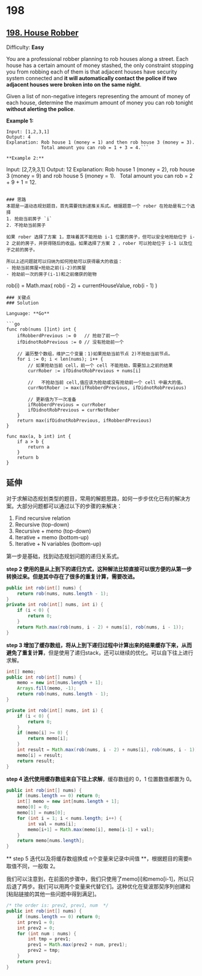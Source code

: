 # 198


## [198\. House Robber](https://leetcode.com/problems/house-robber/)

Difficulty: **Easy**


You are a professional robber planning to rob houses along a street. Each house has a certain amount of money stashed, the only constraint stopping you from robbing each of them is that adjacent houses have security system connected and **it will automatically contact the police if two adjacent houses were broken into on the same night**.

Given a list of non-negative integers representing the amount of money of each house, determine the maximum amount of money you can rob tonight **without alerting the police**.

**Example 1:**

```
Input: [1,2,3,1]
Output: 4
Explanation: Rob house 1 (money = 1) and then rob house 3 (money = 3).
             Total amount you can rob = 1 + 3 = 4.```

**Example 2:**

```
Input: [2,7,9,3,1]
Output: 12
Explanation: Rob house 1 (money = 2), rob house 3 (money = 9) and rob house 5 (money = 1).
             Total amount you can rob = 2 + 9 + 1 = 12.
```

### 思路
本题是一道动态规划题目，首先需要找到递推关系式。根据题意一个 rober 在抢劫是有二个选择
1. 抢劫当前房子 `i`
2. 不抢劫当前房子

如果 rober 选择了方案 1，意味着其不能抢劫 i-1 位置的房子，但可以安全地抢劫位于 i-2 之前的房子，并获得随后的收益。如果选择了方案 2 ，rober 可以抢劫位于 i-1 以及位于之前的房子。

所以上述问题就可以归纳为如何抢劫可以获得最大的收益：
- 抢劫当前房屋+抢劫之前(i-2)的房屋
- 抢劫前一次的房子(i-1)和之前缴获的赃物

```
rob(i) = Math.max( rob(i - 2) + currentHouseValue, rob(i - 1) )
```
### 关键点
### Solution

Language: **Go**

```go
func rob(nums []int) int {
    ifRobberdPrevious := 0   // 抢劫了前一个
	ifDidnotRobPrevious := 0 // 没有抢劫前一个

	// 遍历整个数组，维护二个变量：1)如果抢劫当前节点 2)不抢劫当前节点。
	for i := 0; i < len(nums); i++ {
		// 如果抢劫当前 cell，前一个 cell 不能抢劫，需要加上之前的结果
		currRober := ifDidnotRobPrevious + nums[i]

		//	 不抢劫当前 cell,值应该为抢劫或没有抢劫前一个 cell 中最大的值。
		currNotRober := max(ifRobberdPrevious, ifDidnotRobPrevious)

		// 更新值为下一次准备
		ifRobberdPrevious = currRober
		ifDidnotRobPrevious = currNotRober
	}
	return max(ifDidnotRobPrevious, ifRobberdPrevious)
}

func max(a, b int) int {
	if a > b {
		return a
	}
	return b
}
```
 

## 延伸
对于求解动态规划类型的题目，常用的解题思路，如何一步步优化已有的解决方案。大部分问题都可以通过以下的步骤的来解决：

1. Find recursive relation
2. Recursive (top-down)
3. Recursive + memo (top-down)
4. Iterative + memo (bottom-up)
5. Iterative + N variables (bottom-up)

第一步是基础，找到动态规划问题的递归关系式。

**step 2 使用的是从上到下的递归方式，这种解法比较直接可以很方便的从第一步转换过来。但是其中存在了很多的重复计算，需要改进。**
```java
public int rob(int[] nums) {
    return rob(nums, nums.length - 1);
}
private int rob(int[] nums, int i) {
    if (i < 0) {
        return 0;
    }
    return Math.max(rob(nums, i - 2) + nums[i], rob(nums, i - 1));
}
```

**step 3 增加了缓存数组，将从上到下递归过程中计算出来的结果缓存下来，从而避免了重复计算**，但是使用了递归stack，还可以继续的优化。可以自下往上进行求解。
```java
int[] memo;
public int rob(int[] nums) {
    memo = new int[nums.length + 1];
    Arrays.fill(memo, -1);
    return rob(nums, nums.length - 1);
}

private int rob(int[] nums, int i) {
    if (i < 0) {
        return 0;
    }
    if (memo[i] >= 0) {
        return memo[i];
    }
    int result = Math.max(rob(nums, i - 2) + nums[i], rob(nums, i - 1));
    memo[i] = result;
    return result;
}
```

**step 4 迭代使用缓存数组来自下往上求解**，缓存数组的 0，1 位置数值都置为 0。

```java
public int rob(int[] nums) {
    if (nums.length == 0) return 0;
    int[] memo = new int[nums.length + 1];
    memo[0] = 0;
    memo[1] = nums[0];
    for (int i = 1; i < nums.length; i++) {
        int val = nums[i];
        memo[i+1] = Math.max(memo[i], memo[i-1] + val);
    }
    return memo[nums.length];
}
```

** step 5 迭代以及将缓存数组换成 n个变量来记录中间值 **，根据题目的需要n 取值不同，一般取 2。

我们可以注意到，在前面的步骤中，我们只使用了memo[i]和memo[i-1]，所以只后退了两步。我们可以用两个变量来代替它们。这种优化在斐波那契序列创建和[粘贴链接的其他一些问题中得到满足]。
```java
/* the order is: prev2, prev1, num  */
public int rob(int[] nums) {
    if (nums.length == 0) return 0;
    int prev1 = 0;
    int prev2 = 0;
    for (int num : nums) {
        int tmp = prev1;
        prev1 = Math.max(prev2 + num, prev1);
        prev2 = tmp;
    }
    return prev1;
}
```